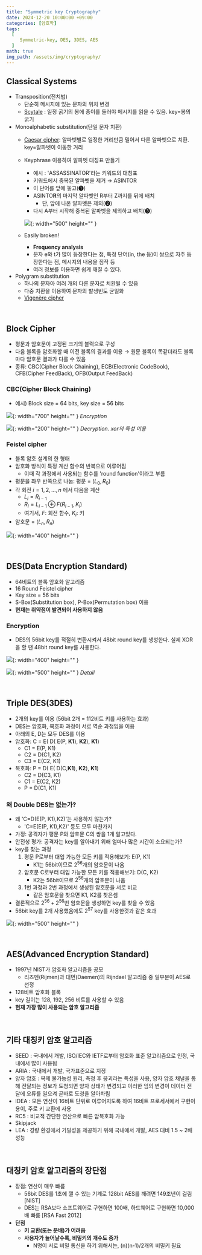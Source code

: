 ```yaml
---
title: "Symmetric key Cryptography"
date: 2024-12-20 10:00:00 +09:00
categories: [암호학]
tags:
  [
     Symmetric-key, DES, 3DES, AES
  ]
math: true
img_path: /assets/img/cryptography/
---
```

## Classical Systems
- Transposition(전치법)
    - 단순히 메시지에 있는 문자의 위치 변경
    - [Scytale](https://en.wikipedia.org/wiki/Scytale) : 일정 굵기의 봉에 종이를 둘러야 메시지를 읽을 수 있음. key=봉의 굵기
- Monoalphabetic substitution(단일 문자 치환)
    - [Caesar cipher](https://en.wikipedia.org/wiki/Caesar_cipher): 알파벳별로 일정한 거리만큼 밀어서 다른 알파벳으로 치환. key=알파벳이 이동한 거리
    - Keyphrase 이용하여 알파벳 대칭표 만들기
        - 예시 : 'ASSASSINATOR'라는 키워드의 대칭표
        - 키워드에서 중복된 알파벳을 제거 → ASINTOR
        - 이 단어를 앞에 놓고(➊)
        - ASINTO**R**의 마지막 알파벳인 R부터 Z까지를 뒤에 배치
            - 단, 앞에 나온 알파벳은 제외(➋)
        - 다시 A부터 시작해 중복된 알파벳을 제외하고 배치(➌)

        ![](21.png){: width="500" height="" }
    - Easily broken!
        - **Frequency analysis**
        - 문자 e와 t가 많이 등장한다는 점, 특정 단어(in, the 등)이 쌍으로 자주 등장한다는 점, 메시지의 내용을 짐작 등
        - 여러 정보를 이용하면 쉽게 깨질 수 있다.
- Polygram substitution
    - 하나의 문자아 여러 개의 다른 문자로 치환될 수 있음
    - 다중 치환을 이용하여 문자의 발생빈도 균일화
    - [Vigenère cipher](https://en.wikipedia.org/wiki/Vigen%C3%A8re_cipher)

<br>

## Block Cipher
- 평문과 암호문이 고정된 크기의 블럭으로 구성
- 다음 블록을 암호화할 때 이전 블록의 결과를 이용 → 원문 블록이 똑같더라도 블록마다 암호문 결과가 다를 수 있음
- 종류: CBC(Cipher Block Chaining), ECB(Electronic CodeBook), CFB(Cipher FeedBack), OFB(Output FeedBack)

### CBC(Cipher Block Chaining)
- 예시) Block size = 64 bits, key size = 56 bits

![](22.png){: width="700" height="" }
_Encryption_

![](23.png){: width="200" height="" }
_Decryption. xor의 특성 이용_

### Feistel cipher
- 블록 암호 설계의 한 형태
- 암호화 방식이 특정 계산 함수의 반복으로 이루어짐
    - 이때 각 과정에서 사용되는 함수를 'round function'이라고 부름
- 평문을 좌우 반쪽으로 나눔: 평문 = $(L_0,R_0)$
- 각 회전 $i=1, 2, ..., n$ 에서 다음을 계산
    - $L_i= R_{i−1}$
    - $R_i= L_{i−1} \oplus F(R_{i−1},K_i)$
    - 여기서, $F$: 회전 함수, $K_i$: 키
- 암호문 = $(L_n, R_n)$

![](24.png){: width="400" height="" }

<br>

## DES(Data Encryption Standard)
- 64비트의 블록 암호화 알고리즘
- 16 Round Feistel cipher
- Key size = 56 bits
- S-Box(Substitution box), P-Box(Permutation box) 이용
- **현재는 취약점이 발견되어 사용하지 않음**

### Encryption
- DES의 56bit key를 적절히 변환시켜서 48bit round key를 생성한다. 실제 XOR을 할 땐 48bit round key를 사용한다.

![](25.png){: width="400" height="" }


![](26.png){: width="500" height="" }
_Detail_

<br>

## Triple DES(3DES)
- 2개의 key를 이용 (56bit 2개 = 112비트 키를 사용하는 효과)
- DES는 암호화, 복호화 과정이 서로 역순 과정임을 이용
- 아래의 E, D는 모두 DES를 이용
- 암호화: C = E( D( E(P, **K1**), **K2**), **K1**)
    - C1 = E(P, K1)
    - C2 = D(C1, K2)
    - C3 = E(C2, K1)
- 복호화: P = D( E( D(C,**K1**), **K2**), **K1**)
    - C2 = D(C3, K1)
    - C1 = E(C2, K2)
    - P = D(C1, K1)

### 왜 Double DES는 없는가?
- 왜 'C=D(E(P, K1),K2)'는 사용하지 않는가?
    - 'C=E(E(P, K1),K2)' 등도 모두 마찬가지
- 가정: 공격자가 평문 P와 암호문 C의 쌍을 1개 알고있다.
- 안전성 평가: 공격자는 key를 알아내기 위해 얼마나 많은 시간이 소요되는가?
- key를 찾는 과정
    1. 평문 P로부터 대입 가능한 모든 키를 적용해보기: E(P, K1)
        - K1는 56bit이므로 $2^{56}$개의 암호문이 나옴
    2. 암호문 C로부터 대입 가능한 모든 키를 적용해보기: D(C, K2)
        - K2는 56bit이므로 $2^{56}$개의 암호문이 나옴
    3. 1번 과정과 2번 과정에서 생성된 암호문을 서로 비교
        - 같은 암호문을 찾으면 K1, K2를 찾은셈
- 결론적으로 $2^{56}+2^{56}$번 암호문을 생성하면 key를 찾을 수 있음
- 56bit key를 2개 사용했음에도 $2^{57}$ key를 사용한것과 같은 효과

![](27.png){: width="500" height="" }

<br>

## AES(Advanced Encryption Standard)
- 1997년 NIST가 암호화 알고리즘을 공모
    - 리즈멘(Rijmen)과 대먼(Daemen)의 Rijndael 알고리즘 중 일부분이 AES로 선정
- 128비트 암호화 블록
- key 길이는 128, 192, 256 비트를 사용할 수 있음
- **현재 가장 많이 사용되는 암호 알고리즘**

<br>

## 기타 대칭키 암호 알고리즘
- SEED : 국내에서 개발, ISO/IEC와 IETF로부터 암호화 표준 알고리즘으로 인정, 국내에서 많이 사용됨
- ARIA : 국내에서 개발, 국가표준으로 지정
- 양자 암호 : 복제 불가능성 원리, 측정 후 붕괴라는 특성을 사용, 양자 암호 채널을 통해 전달되는 정보가 도청되면 양자 상태가 변경되고 이러한 임의 변경이 데이터 전달에 오류를 일으켜 곧바로 도청을 알아차림
- IDEA : 모든 연산이 16비트 단위로 이루어지도록 하여 16비트 프로세서에서 구현이 용이, 주로 키 교환에 사용
- RC5 : 비교적 간단한 연산으로 빠른 암복호화 가능
- Skipjack
- LEA : 경량 환경에서 기밀성을 제공하기 위해 국내에서 개발, AES 대비 1.5 ~ 2배 성능

<br>

## 대칭키 암호 알고리즘의 장단점
- 장점: 연산이 매우 빠름
    - 56bit DES를 1초에 깰 수 있는 기계로 128bit AES를 깨려면 149조년이 걸림 [NIST]
    - DES는 RSA보다 소프트웨어로 구현하면 100배, 하드웨어로 구현하면 10,000배 빠름 [RSA Fast 2012]
- **단점**
    - **키 교환(또는 분배)가 어려움**
    - **사용자가 늘어날수록, 비밀키의 개수도 증가**
        - N명이 서로 비밀 통신을 하기 위해서는, (n)(n-1)/2개의 비밀키 필요